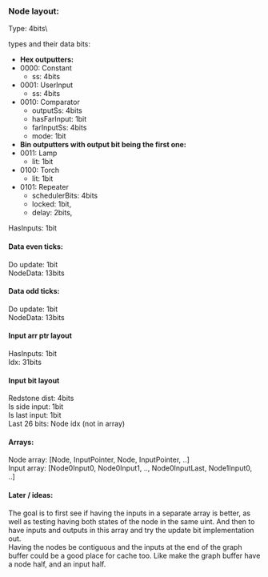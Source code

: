 




### Node layout:

Type: 4bits\

types and their data bits:
- **Hex outputters:**
- 0000: Constant
  - ss: 4bits
- 0001: UserInput
  - ss: 4bits
- 0010: Comparator
  - outputSs: 4bits
  - hasFarInput: 1bit
  - farInputSs: 4bits
  - mode: 1bit
- **Bin outputters with output bit being the first one:**
- 0011: Lamp
  - lit: 1bit
- 0100: Torch
  - lit: 1bit
- 0101: Repeater
  - schedulerBits: 4bits
  - locked: 1bit,
  - delay: 2bits,

HasInputs: 1bit

#### Data even ticks:
Do update: 1bit\
NodeData: 13bits
#### Data odd ticks:
Do update: 1bit\
NodeData: 13bits

#### Input arr ptr layout
HasInputs: 1bit\
Idx: 31bits

#### Input bit layout
Redstone dist: 4bits\
Is side input: 1bit\
Is last input: 1bit\
Last 26 bits: Node idx (not in array)



#### Arrays:
Node array: [Node, InputPointer, Node, InputPointer, ..]\
Input array: [Node0Input0, Node0Input1, .., Node0InputLast, Node1Input0, ..]


#### Later / ideas:
The goal is to first see if having the inputs in a separate array is better,
as well as testing having both states of the node in the same uint.
And then to have inputs and outputs in this array and try the update bit
implementation out.\
Having the nodes be contiguous and the inputs at the end of the graph buffer could be a good
place for cache too. Like make the graph buffer have a node half, and an input half.